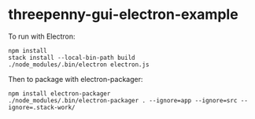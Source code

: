 # threepenny-gui-electron-example

To run with Electron:

```
npm install
stack install --local-bin-path build
./node_modules/.bin/electron electron.js
```

Then to package with electron-packager:

```
npm install electron-packager
./node_modules/.bin/electron-packager . --ignore=app --ignore=src --ignore=.stack-work/
```
